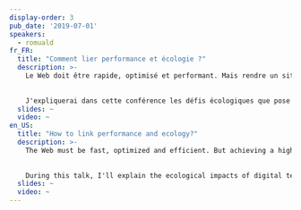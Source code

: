 ```yaml
---
display-order: 3
pub_date: '2019-07-01'
speakers:
  - romuald
fr_FR:
  title: "Comment lier performance et écologie ?"
  description: >-
    Le Web doit être rapide, optimisé et performant. Mais rendre un site performant n'est pas chose facile lorsque l'on essaye de prendre en compte les problématiques écologiques soulevées par le code généré ou l'ajout de serveurs à des infrastructures. La performance n'est pas <i lang="en">green</i>, mais elle pourrait.
    
    
    J'expliquerai dans cette conférence les défis écologiques que pose le numérique et ceux qui sont spécifiquement liés à certaines optimisations de la Performance Web afin que vous sachiez les éviter. Ensemble, construisons un web rapide, performant <strong>et responsable</strong>.
  slides: ~
  video: ~
en_US:
  title: "How to link performance and ecology?"
  description: >-
    The Web must be fast, optimized and efficient. But achieving a high-performance website is not easy when you consider the ecological aspects of the resulting code or the additional servers on your infrastructure. Web Performance is not <code>Green</code>, but it could.
    
    
    During this talk, I'll explain the ecological impacts of digital technology and those specifically added by some Web performance optimizations so that you know how to avoid them. Together, let's build a fast, efficient <strong>and responsible</strong> web.
  slides: ~
  video: ~
---
```

